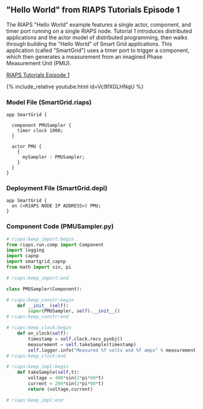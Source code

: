 ## "Hello World" from RIAPS Tutorials Episode 1

 The RIAPS "Hello World" example features a single actor, component, and timer port running on a single RIAPS node. Tutorial 1 introduces distributed applications and the actor model of distributed programming, then walks through building the "Hello World" of Smart Grid applications. This application (called "SmartGrid") uses a timer port to trigger a component, which then generates a measurement from an imagined Phase Measurement Unit (PMU).

 [RIAPS Tutorials Episode 1](https://youtu.be/18AmX5FRCXo "RIAPS Tutorials Episode 1")

 {% include_relative youtube.html id=Vc9fXGLHNqU %}

### Model File (SmartGrid.riaps)
```
app SmartGrid {

  component PMUSampler {
    timer clock 1000;
  }

  actor PMU {
    {
      mySampler : PMUSampler;
    }
  }
}
```

### Deployment File (SmartGrid.depl)
```
app SmartGrid {
  on (<RIAPS NODE IP ADDRESS>) PMU;
}
```

### Component Code (PMUSampler.py)
```python
# riaps:keep_import:begin
from riaps.run.comp import Component
import logging
import capnp
import smartgrid_capnp
from math import sin, pi

# riaps:keep_import:end

class PMUSampler(Component):

# riaps:keep_constr:begin
    def __init__(self):
        super(PMUSampler, self).__init__()
# riaps:keep_constr:end

# riaps:keep_clock:begin
    def on_clock(self):
        timestamp = self.clock.recv_pyobj()
        measurement = self.takeSample(timestamp)
        self.logger.info("Measured %f volts and %f amps" % measurement)
# riaps:keep_clock:end

# riaps:keep_impl:begin
    def takeSample(self,t):
        voltage = 480*sin(2*pi*60*t)
        current = 200*sin(2*pi*60*t)
        return (voltage,current)

# riaps:keep_impl:end
```
